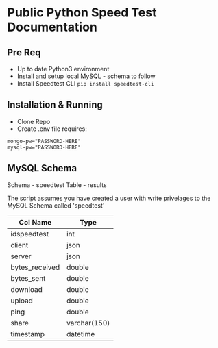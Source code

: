 # Public Python Speed Test Documentation

## Pre Req 
* Up to date Python3 environment
* Install and setup local MySQL - schema to follow
* Install Speedtest CLI
`pip install speedtest-cli`

## Installation & Running
* Clone Repo
* Create .env file requires:
```
mongo-pw="PASSWORD-HERE"
mysql-pw="PASSWORD-HERE"
```


## MySQL Schema
Schema - speedtest
Table - results

The script assumes you have created a user with write privelages to the MySQL Schema called 'speedtest'

Col Name | Type
---------|-------
idspeedtest | int
client | json
server | json
bytes_received | double
bytes_sent | double
download | double
upload | double
ping | double
share | varchar(150)
timestamp | datetime
